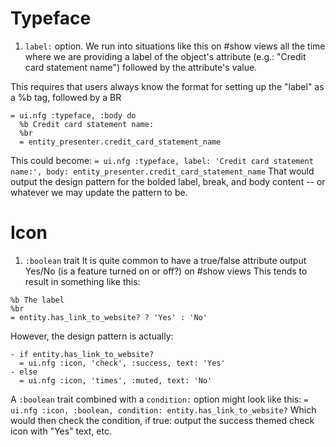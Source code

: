 # Typeface
1. `label:` option.
We run into situations like this on #show views all the time where we are providing a label of the object's attribute (e.g.: "Credit card statement name") followed by the attribute's value.

This requires that users always know the format for setting up the "label" as a %b tag, followed by a BR
```
= ui.nfg :typeface, :body do
  %b Credit card statement name:
  %br
  = entity_presenter.credit_card_statement_name
```

This could become: `= ui.nfg :typeface, label: 'Credit card statement name:', body: entity_presenter.credit_card_statement_name`
That would output the design pattern for the bolded label, break, and body content -- or whatever we may update the pattern to be.

# Icon
1. `:boolean` trait
It is quite common to have a true/false attribute output Yes/No (is a feature turned on or off?) on #show views
This tends to result in something like this:
```
%b The label
%br
= entity.has_link_to_website? ? 'Yes' : 'No'
```
However, the design pattern is actually:
```
- if entity.has_link_to_website?
  = ui.nfg :icon, 'check', :success, text: 'Yes'
- else
  = ui.nfg :icon, 'times', :muted, text: 'No'
```

A `:boolean` trait combined with a `condition:` option might look like this:
`= ui.nfg :icon, :boolean, condition: entity.has_link_to_website?`
Which would then check the condition, if true: output the success themed check icon with "Yes" text, etc.
